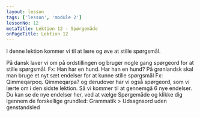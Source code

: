 ```yaml
---
layout: lesson
tags: ['lesson', 'module 2']
lessonNo: 12
metaTitle: Lektion 12 - Spørgemåde
onPageTitle: Lektion 12
---
```

I denne lektion kommer vi til at lære og øve at stille spørgsmål.

På dansk laver vi om på ordstillingen og bruger nogle gang spørgeord for at stille spørgsmål. Fx: Han har en hund. Har han en hund? På grønlandsk skal man bruge et nyt sæt endelser for at kunne stille spørgsmål Fx: Qimmeqarpoq. Qimmeqarpa? og derudover har vi også spørgeord, som vi lærte om i den sidste lektion. Så vi kommer til at gennemgå 6 nye endelser. Du kan se de nye endelser her, ved at vælge Spørgemåde og klikke dig igennem de forskellige grundled: Grammatik > Udsagnsord uden genstandsled